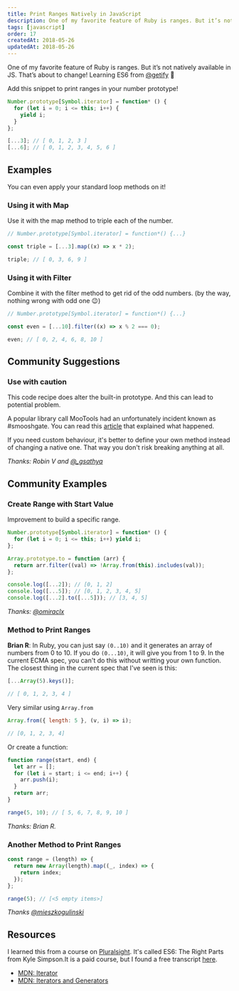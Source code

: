 ```yaml
---
title: Print Ranges Natively in JavaScript
description: One of my favorite feature of Ruby is ranges. But it’s not natively available in JS.
tags: [javascript]
order: 17
createdAt: 2018-05-26
updatedAt: 2018-05-26
---
```


One of my favorite feature of Ruby is ranges. But it’s not natively available in JS. That’s about to change! Learning ES6 from [@getify](https://twitter.com/getify) 🤩

Add this snippet to print ranges in your number prototype!

```javascript
Number.prototype[Symbol.iterator] = function* () {
  for (let i = 0; i <= this; i++) {
    yield i;
  }
};

[...3]; // [ 0, 1, 2, 3 ]
[...6]; // [ 0, 1, 2, 3, 4, 5, 6 ]
```

<markdown-toc></markdown-toc>

## Examples

You can even apply your standard loop methods on it!

### Using it with Map

Use it with the map method to triple each of the number.

```javascript
// Number.prototype[Symbol.iterator] = function*() {...}

const triple = [...3].map((x) => x * 2);

triple; // [ 0, 3, 6, 9 ]
```

### Using it with Filter

Combine it with the filter method to get rid of the odd numbers. (by the way, nothing wrong with odd one 😉)

```javascript
// Number.prototype[Symbol.iterator] = function*() {...}

const even = [...10].filter((x) => x % 2 === 0);

even; // [ 0, 2, 4, 6, 8, 10 ]
```

## Community Suggestions

### Use with caution

This code recipe does alter the built-in prototype. And this can lead to potential problem.

A popular library call MooTools had an unfortunately incident known as #smooshgate. You can read this [article](https://developers.google.com/web/updates/2018/03/smooshgate) that explained what happened.

If you need custom behaviour, it's better to define your own method instead of changing a native one. That way you don't risk breaking anything at all.

_Thanks: Robin V and [@\_gsathya](https://twitter.com/_baxuz/status/1000481049137373187)_

## Community Examples

### Create Range with Start Value

Improvement to build a specific range.

```javascript
Number.prototype[Symbol.iterator] = function* () {
  for (let i = 0; i <= this; i++) yield i;
};

Array.prototype.to = function (arr) {
  return arr.filter((val) => !Array.from(this).includes(val));
};

console.log([...2]); // [0, 1, 2]
console.log([...5]); // [0, 1, 2, 3, 4, 5]
console.log([...2].to([...5])); // [3, 4, 5]
```

_Thanks: [@omiraclx](https://www.instagram.com/omiraclx/)_

### Method to Print Ranges

**Brian R**: In Ruby, you can just say `(0..10)` and it generates an array of numbers from 0 to 10. If you do `(0...10)`, it will give you from 1 to 9. In the current ECMA spec, you can't do this without writting your own function. The closest thing in the current spec that I've seen is this:

```javascript
[...Array(5).keys()];

// [ 0, 1, 2, 3, 4 ]
```

Very similar using `Array.from`

```javascript
Array.from({ length: 5 }, (v, i) => i);

// [0, 1, 2, 3, 4]
```

Or create a function:

```javascript
function range(start, end) {
  let arr = [];
  for (let i = start; i <= end; i++) {
    arr.push(i);
  }
  return arr;
}

range(5, 10); // [ 5, 6, 7, 8, 9, 10 ]
```

_Thanks: Brian R._

### Another Method to Print Ranges

```javascript
const range = (length) => {
  return new Array(length).map((_, index) => {
    return index;
  });
};

range(5); // [<5 empty items>]
```

_Thanks [@mieszkogulinski](https://www.instagram.com/mieszkogulinski)_

## Resources

I learned this from a course on [Pluralsight](www.pluralsight.com). It's called ES6: The Right Parts from Kyle Simpson.It is a paid course, but I found a free transcript [here](https://frontendmasters.com/courses/es6-right-parts/ranges/).

- [MDN: Iterator](https://developer.mozilla.org/en-US/docs/Web/JavaScript/Reference/Global_Objects/Symbol/iterator)
- [MDN: Iterators and Generators](https://developer.mozilla.org/en-US/docs/Web/JavaScript/Guide/Iterators_and_Generators)
